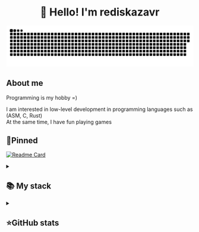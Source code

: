 <h1 align="center">👋 Hello! I'm rediskazavr </h1>

<p align="center">
 <img width="600" src="assets/github-snake.svg" alt="snake"/>
</p>

## About me

Programming is my hobby =)  

I am interested in low-level development in programming languages such as (ASM, C, Rust)  
At the same time, I have fun playing games

## 📌Pinned
[![Readme Card](https://github-readme-stats.vercel.app/api/pin/?username=rediskazavr&repo=TUI-OS&theme=dracula&bg_color=00000000&)](https://github.com/rediskazavr/TUI-OS)


<details align="left">
  <summary><h2><b>📚 My stack</b></h2></summary>
  <p>
    <h3>Langs</h3>
    <img src="https://skillicons.dev/icons?i=c,rust,assembly&perline=7" />
    <h3>Frameworks / Tools</h3>
    <img src="https://skillicons.dev/icons?i=obsidian,markdown,bash,ubuntu,linux,git&perline=7" />
    <h3>Software</h3>
    <img src="https://skillicons.dev/icons?i=neovim&perline=7" />
    <br>
  </p>
</details>


<details align="left">
  <summary><h2><b>⭐GitHub stats</b></h2></summary>
  <p>
   <img src="https://github-readme-stats.vercel.app/api/top-langs/?username=rediskazavr&theme=dracula&layout=compact&hide_border=true&bg_color=00000000" />
   <br>
   <img src="https://github-readme-stats.vercel.app/api?username=rediskazavr&count_private=true&show_icons=true&theme=dracula&hide_border=true&bg_color=00000000" />
    <br>
   <img src="https://metrics.lecoq.io/MatveySDK" />
  </p>
</details>
